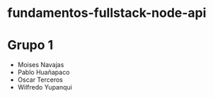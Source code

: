 # fundamentos-fullstack-node-api

# Grupo 1
- Moises Navajas
- Pablo Huañapaco
- Oscar Terceros
- Wilfredo Yupanqui 